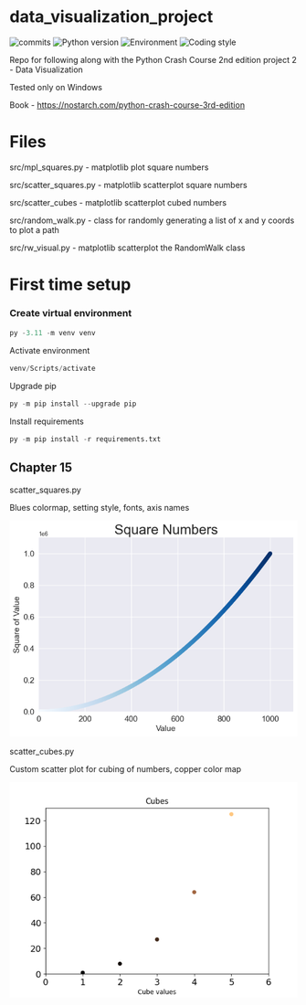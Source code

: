 # data_visualization_project

![commits](https://badgen.net/github/commits/davidtwynn/data_visualization_project?icon=github&color=blue)
![Python version](https://img.shields.io/badge/python%20version-3.11-good)
![Environment](https://img.shields.io/badge/Environment-Windows-blue)
![Coding style](https://img.shields.io/badge/code%20style-black-000000.svg)

Repo for following along with the Python Crash Course 2nd edition project 2 - Data Visualization

Tested only on Windows

Book - https://nostarch.com/python-crash-course-3rd-edition

# Files

src/mpl_squares.py - matplotlib plot square numbers

src/scatter_squares.py - matplotlib scatterplot square numbers

src/scatter_cubes - matplotlib scatterplot cubed numbers

src/random_walk.py - class for randomly generating a list of x and y coords to plot a path

src/rw_visual.py - matplotlib scatterplot the RandomWalk class

# First time setup

### Create virtual environment

```python
py -3.11 -m venv venv
```

Activate environment

```python
venv/Scripts/activate
```

Upgrade pip

```python
py -m pip install --upgrade pip
```

Install requirements

```python
py -m pip install -r requirements.txt
```

## Chapter 15

scatter_squares.py

Blues colormap, setting style, fonts, axis names

!["Squares plot"](images/squares_plot.png?raw=True)

scatter_cubes.py

Custom scatter plot for cubing of numbers, copper color map

!["Cubes plot"](images/cubes_plot.png?raw=True)
